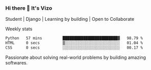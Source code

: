 ### Hi there 👋 It's Vizo

Student | Django | Learning by building | Open to Collaborate

Weekly stats
<!--START_SECTION:waka-->

```txt
Python   57 mins         ████████████████████████▓   98.79 %
HTML     0 secs          ▒░░░░░░░░░░░░░░░░░░░░░░░░   01.04 %
CSS      0 secs          ░░░░░░░░░░░░░░░░░░░░░░░░░   00.17 %
```

<!--END_SECTION:waka-->


Passionate about solving real-world problems by building amazing softwares.
